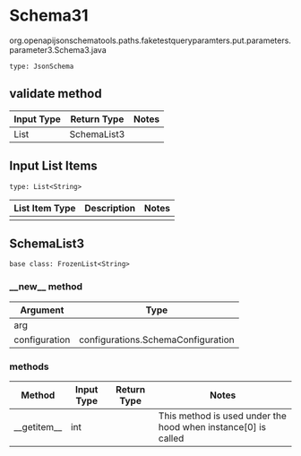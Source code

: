 # Schema31
org.openapijsonschematools.paths.faketestqueryparamters.put.parameters.parameter3.Schema3.java
```
type: JsonSchema
```

## validate method
| Input Type | Return Type | Notes |
| ---------- | ----------- | ----- |
| List<String> | SchemaList3 | |

## Input List Items
```
type: List<String>
```
List Item Type | Description | Notes
-------------------- | ------------- | -------------
 |  |

## SchemaList3
```
base class: FrozenList<String>
```
### &lowbar;&lowbar;new&lowbar;&lowbar; method
Argument | Type
-------- | ------
arg      | 
configuration | configurations.SchemaConfiguration

### methods
Method | Input Type | Return Type | Notes
------ | ---------- | ----------- | ------
&lowbar;&lowbar;getitem&lowbar;&lowbar; | int |  | This method is used under the hood when instance[0] is called
